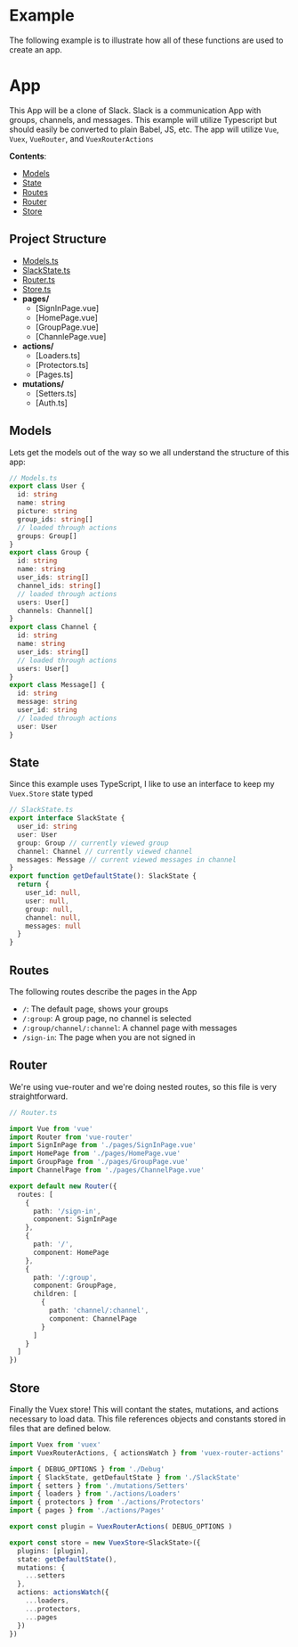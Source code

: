 # Example

The following example is to illustrate how all of these functions are used to create an app. 

# App

This App will be a clone of Slack. Slack is a communication App with groups, channels, and messages. 
This example will utilize Typescript but should easily be converted to plain Babel, JS, etc.
The app will utilize `Vue`, `Vuex`, `VueRouter`, and `VuexRouterActions`

**Contents**:
- [Models](#models)
- [State](#state)
- [Routes](#routes)
- [Router](#router)
- [Store](#store)

## Project Structure

- [Models.ts](#models)
- [SlackState.ts](#state)
- [Router.ts](#router)
- [Store.ts](#store)
- **pages/**
  - [SignInPage.vue]
  - [HomePage.vue]
  - [GroupPage.vue]
  - [ChannlePage.vue]
- **actions/**
  - [Loaders.ts]
  - [Protectors.ts]
  - [Pages.ts]
- **mutations/**
  - [Setters.ts]
  - [Auth.ts]

## Models

Lets get the models out of the way so we all understand the structure of this app:

```typescript
// Models.ts
export class User {
  id: string
  name: string
  picture: string
  group_ids: string[]
  // loaded through actions
  groups: Group[]
}
export class Group {
  id: string
  name: string
  user_ids: string[]
  channel_ids: string[]
  // loaded through actions
  users: User[]
  channels: Channel[]
}
export class Channel {
  id: string
  name: string
  user_ids: string[]
  // loaded through actions
  users: User[]
}
export class Message[] {
  id: string
  message: string
  user_id: string
  // loaded through actions
  user: User
}
```

## State

Since this example uses TypeScript, I like to use an interface to keep my `Vuex.Store` state typed

```typescript
// SlackState.ts
export interface SlackState {
  user_id: string
  user: User
  group: Group // currently viewed group
  channel: Channel // currently viewed channel
  messages: Message // current viewed messages in channel
}
export function getDefaultState(): SlackState {
  return {
    user_id: null,
    user: null,
    group: null,
    channel: null,
    messages: null
  }
}
```

## Routes

The following routes describe the pages in the App
- `/`: The default page, shows your groups
- `/:group`: A group page, no channel is selected
- `/:group/channel/:channel`: A channel page with messages
- `/sign-in`: The page when you are not signed in

## Router

We're using vue-router and we're doing nested routes, so this file is very straightforward. 

```typescript
// Router.ts

import Vue from 'vue'
import Router from 'vue-router'
import SignInPage from './pages/SignInPage.vue'
import HomePage from './pages/HomePage.vue'
import GroupPage from './pages/GroupPage.vue'
import ChannelPage from './pages/ChannelPage.vue'

export default new Router({
  routes: [
    {
      path: '/sign-in',
      component: SignInPage
    },
    {
      path: '/',
      component: HomePage
    },
    {
      path: '/:group',
      component: GroupPage,
      children: [
        {
          path: 'channel/:channel',
          component: ChannelPage
        }
      ]
    }
  ]
})
```

## Store

Finally the Vuex store! This will contant the states, mutations, and actions necessary to load data. This file references objects and constants stored in files that are defined below.

```typescript
import Vuex from 'vuex'
import VuexRouterActions, { actionsWatch } from 'vuex-router-actions'

import { DEBUG_OPTIONS } from './Debug'
import { SlackState, getDefaultState } from './SlackState'
import { setters } from './mutations/Setters'
import { loaders } from './actions/Loaders'
import { protectors } from './actions/Protectors'
import { pages } from './actions/Pages'

export const plugin = VuexRouterActions( DEBUG_OPTIONS )

export const store = new VuexStore<SlackState>({
  plugins: [plugin],
  state: getDefaultState(),
  mutations: {
    ...setters
  },
  actions: actionsWatch({
    ...loaders,
    ...protectors,
    ...pages
  })
})
```
